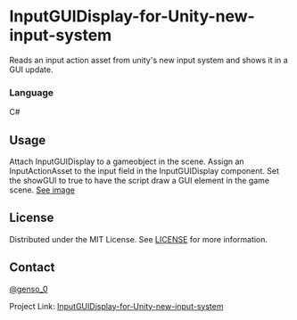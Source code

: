 # InputGUIDisplay-for-Unity-new-input-system
Reads an input action asset from unity's new input system and shows it in a GUI update.

### Language
C#

## Usage
 Attach InputGUIDisplay to a gameobject in the scene.
 Assign an InputActionAsset to the input field in the InputGUIDisplay component. 
 Set the showGUI to true to have the script draw a GUI element in the game scene.
 [See image](placeholder)
<!-- LICENSE -->
## License

Distributed under the MIT License. See [LICENSE](https://github.com/Genso-0/InputGUIDisplay-for-Unity-new-input-system/blob/master/LICENSE) for more information.

<!-- CONTACT -->
## Contact

[@genso_0](https://twitter.com/genso_0)

Project Link: [InputGUIDisplay-for-Unity-new-input-system](https://github.com/Genso-0/InputGUIDisplay-for-Unity-new-input-system)
